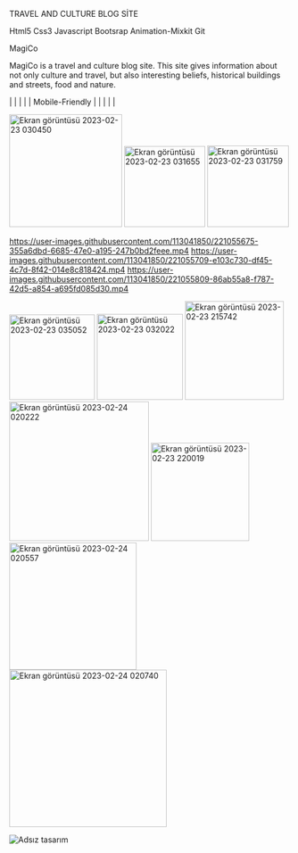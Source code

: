 TRAVEL AND CULTURE BLOG SİTE

Html5
Css3
Javascript
Bootsrap
Animation-Mixkit
Git

MagiCo



MagiCo is a travel and culture blog site. This site gives information about not only culture and travel, but also interesting beliefs, historical buildings and streets, food and nature. 

 
|      |     |     |     |         Mobile-Friendly          |        |        |       |        |


<img width="202" alt="Ekran görüntüsü 2023-02-23 030450" src="https://user-images.githubusercontent.com/113041850/221054731-e57a2a46-12c4-4719-9ef0-401c0e657949.png">                                                                                                                                     <img width="145" alt="Ekran görüntüsü 2023-02-23 031655" src="https://user-images.githubusercontent.com/113041850/221054753-db79361c-786f-4c8e-bb2f-36da524b9642.png">                                                                                  <img width="146" alt="Ekran görüntüsü 2023-02-23 031759" src="https://user-images.githubusercontent.com/113041850/221054790-034607e9-8dd8-45b3-9ef0-42c26beafc2a.png">


https://user-images.githubusercontent.com/113041850/221055675-355a6dbd-6685-47e0-a195-247b0bd2feee.mp4
https://user-images.githubusercontent.com/113041850/221055709-e103c730-df45-4c7d-8f42-014e8c818424.mp4
https://user-images.githubusercontent.com/113041850/221055809-86ab55a8-f787-42d5-a854-a695fd085d30.mp4




<img width="153" alt="Ekran görüntüsü 2023-02-23 035052" src="https://user-images.githubusercontent.com/113041850/221055858-f144f0bc-8e0b-4e8c-8308-172458714c51.png">


<img width="154" alt="Ekran görüntüsü 2023-02-23 032022" src="https://user-images.githubusercontent.com/113041850/221055909-980a3c5c-a1c8-4d7f-8229-5e551a2a9a7a.png">




<img width="177" alt="Ekran görüntüsü 2023-02-23 215742" src="https://user-images.githubusercontent.com/113041850/221055961-03d3058f-cf99-4029-9251-41688ff7877f.png">

<img width="250" alt="Ekran görüntüsü 2023-02-24 020222" src="https://user-images.githubusercontent.com/113041850/221056045-5f31926e-8ffd-447e-9d4d-9eae7ddb2951.png">





<img width="176" alt="Ekran görüntüsü 2023-02-23 220019" src="https://user-images.githubusercontent.com/113041850/221056299-a0d169d1-c82d-4ca6-baae-5de0a1e32463.png">




<img width="228" alt="Ekran görüntüsü 2023-02-24 020557" src="https://user-images.githubusercontent.com/113041850/221056117-23cd150c-9fd0-40df-bdef-02e12e04e6a4.png">



<img width="282" alt="Ekran görüntüsü 2023-02-24 020740" src="https://user-images.githubusercontent.com/113041850/221056152-7bc886a5-ccb9-4da7-a598-b696fc894eee.png">


![Adsız tasarım](https://user-images.githubusercontent.com/113041850/221056639-a5d94703-d711-48dc-bb70-3934717ce222.jpg)
